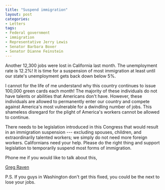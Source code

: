 ```yaml
---
title: "Suspend immigration"
layout: post
categories:
- Letters
tags:
- Federal government
- immigration
- Representative Jerry Lewis
- Senator Barbara Boxer
- Senator Dianne Feinstein
---
```


Another 12,300 jobs were lost in California last month. The unemployment rate is 12.2%! It is time for a suspension of most immigration at least until our state's unemployment gets back down below 5%.  
  
I cannot for the life of me understand why this country continues to issue 100,000 green cards each month! The majority of these individuals do not have talents or abilities that Americans don't have. However, these individuals are allowed to permanently enter our country and compete against America's most vulnerable for a dwindling number of jobs. This shameless disregard for the plight of America's workers cannot be allowed to continue.

There needs to be legislation introduced in this Congress that would result in an immigration suspension --- excluding spouses, children, and extraordinarily talented workers; we simply do not need more foreign workers. Californians need your help. Please do the right thing and support legislation to temporarily suspend most forms of immigration.

Phone me if you would like to talk about this,

[Greg Raven](https://www.gregraven.org/)

P.S. If you guys in Washington don't get this fixed, you could be the next to lose your jobs.
